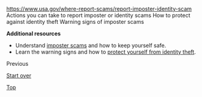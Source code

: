 

https://www.usa.gov/where-report-scams/report-imposter-identity-scam
Actions you can take to report imposter or identity scams
How to protect against identity theft
Warning signs of imposter scams

**Additional resources**
* Understand [imposter scams](https://consumer.gov/scams-identity-theft/imposter-scams) and how to keep yourself safe.
* Learn the warning signs and how to [protect yourself from identity theft](https://www.usa.gov/identity-theft).

Previous

[Start over](https://www.usa.gov/where-report-scams/where-did-scam-take-place#block-usagov-content)

[Top](#main-content)
